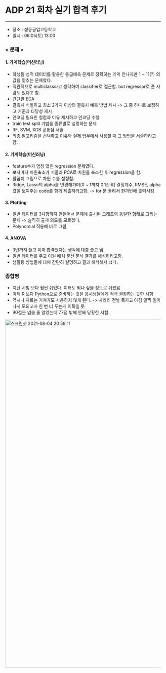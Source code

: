 # ADP 21 회차 실기 합격 후기
***

- 장소 : 성동공업고등학교
- 일시 : 06.05(토) 13:00

### < 문제 >

#### 1. 기계학습(머신러닝)
- 학생들 성적 데이터를 활용한 등급예측 문제로 정확히는 기억 안나지만 1 ~ 11(?) 의 값을 맞추는 문제였다.
- 직관적으로 multiclass라고 생각하여 classifier로 접근함. but regressor로 푼 사람도 있다고 함.
- 간단한 EDA
- 결측치 식별하고 최소 2가지 이상의 결측치 예측 방법 제시 -> 그 중 하나로 보정하고 기준과 타당성 제시
- 인코딩 필요한 컬럼과 이유 제시하고 인코딩 수행
- train test split 기법을 종류별로 설명하는 문제
- RF, SVM, XGB 공통점 서술
- 최종 알고리즘을 선택하고 이유와 실제 업무에서 사용할 때 그 방법을 서술하라고 함.

#### 2. 기계학습(머신러닝)
- feature수가 엄청 많은 regression 문제였다.
- 보자마자 차원축소가 떠올라 PCA로 차원을 축소한 후 regression을 함.
- 팔꿈치 그림으로 차원 수를 설정함.
- Ridge, Lasso의 alpha를 변경해가며(0 ~ 1까지 0.1간격) 결정계수, RMSE, alpha 값을 보여주는 code를 함께 제출하라고함. -> for 문 돌려서 한꺼번에 출력시킴

#### 3. Plotting
- 일반 데이터를 3차항까지 만들어서 문제에 출시된 그래프와 동일한 형태로 그리는 문제 -> 솔직히 출제 의도를 모르겠다.
- Polynomial 적용해 바로 그림

#### 4. ANOVA
- 3번까지 풀고 이미 합격했다는 생각에 대충 풀고 냄.
- 일반 데이터를 주고 이원 배치 분산 분석 결과를 해석하라고함.
- 샘플링 방법들에 대해 간단히 설명하고 결과 해석해서 냈다.


### 종합평
- 지난 시험 보다 훨씬 쉬었다. 이래도 되나 싶을 정도로 쉬웠음
- 이제 R 보다 Python으로 준비하는 것을 응시생들에게 적극 권장하는 듯한 시험
- 역시나 자료는 가져가도 사용하지 않게 된다. -> 차라리 전날 푹자고 아침 일찍 일어나서 모의고사 한 번 더 푸는게 이득일 듯
- 90점은 넘을 줄 알았는데 77점 밖에 안돼 당황한 시험.

<img width="1128" alt="스크린샷 2021-08-04 20 59 11" src="https://user-images.githubusercontent.com/49870977/128176950-9dd0be01-05c2-45fb-92f0-72842509b942.png">

